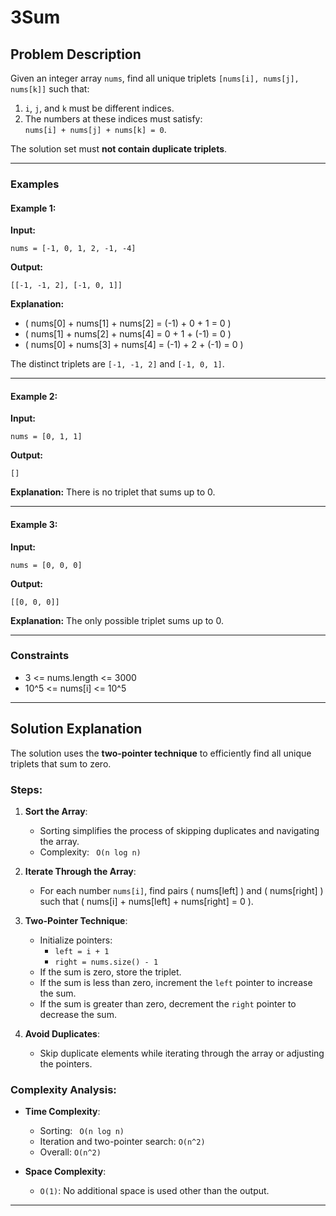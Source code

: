 # 3Sum

## Problem Description

Given an integer array `nums`, find all unique triplets `[nums[i], nums[j], nums[k]]` such that:

1. `i`, `j`, and `k` must be different indices.  
2. The numbers at these indices must satisfy:  
   ` nums[i] + nums[j] + nums[k] = 0 `.

The solution set must **not contain duplicate triplets**.

---

### Examples

#### Example 1:

**Input:**
```plaintext
nums = [-1, 0, 1, 2, -1, -4]
```

**Output:**
```plaintext
[[-1, -1, 2], [-1, 0, 1]]
```

**Explanation:**
- \( nums[0] + nums[1] + nums[2] = (-1) + 0 + 1 = 0 \)
- \( nums[1] + nums[2] + nums[4] = 0 + 1 + (-1) = 0 \)
- \( nums[0] + nums[3] + nums[4] = (-1) + 2 + (-1) = 0 \)

The distinct triplets are `[-1, -1, 2]` and `[-1, 0, 1]`.

---

#### Example 2:

**Input:**
```plaintext
nums = [0, 1, 1]
```

**Output:**
```plaintext
[]
```

**Explanation:**
There is no triplet that sums up to 0.

---

#### Example 3:

**Input:**
```plaintext
nums = [0, 0, 0]
```

**Output:**
```plaintext
[[0, 0, 0]]
```

**Explanation:**
The only possible triplet sums up to 0.

---

### Constraints

- 3 <= nums.length <= 3000
- 10^5 <= nums[i] <= 10^5

---

## Solution Explanation

The solution uses the **two-pointer technique** to efficiently find all unique triplets that sum to zero.

### Steps:

1. **Sort the Array**:
   - Sorting simplifies the process of skipping duplicates and navigating the array.
   - Complexity: ` O(n log n)`

2. **Iterate Through the Array**:
   - For each number `nums[i]`, find pairs \( nums[left] \) and \( nums[right] \) such that \( nums[i] + nums[left] + nums[right] = 0 \).

3. **Two-Pointer Technique**:
   - Initialize pointers:
     - `left = i + 1`
     - `right = nums.size() - 1`
   - If the sum is zero, store the triplet.
   - If the sum is less than zero, increment the `left` pointer to increase the sum.
   - If the sum is greater than zero, decrement the `right` pointer to decrease the sum.

4. **Avoid Duplicates**:
   - Skip duplicate elements while iterating through the array or adjusting the pointers.

### Complexity Analysis:

- **Time Complexity**:
  - Sorting: ` O(n log n)`
  - Iteration and two-pointer search: `O(n^2)`
  - Overall: `O(n^2)`

- **Space Complexity**:
  - `O(1)`: No additional space is used other than the output.

---
